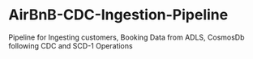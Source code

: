# AirBnB-CDC-Ingestion-Pipeline
Pipeline for Ingesting customers, Booking Data from ADLS, CosmosDb following CDC and SCD-1 Operations
